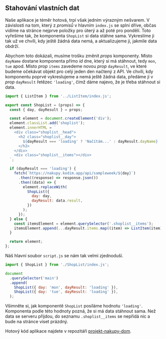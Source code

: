 ## Stahování vlastních dat

Naše aplikace je téměr hotová, trpí však jedním výrazným nešvarem. V závislosti na tom, který z _promisů_ v hlavním `index.js` se splní dříve, občas vidíme na stránce nejprve položky pro úterý a až poté pro pondělí. Toto vyřešíme tak, že komponenta `ShopList` si data stáhne sama. Vykreslíme ji tak už ve chvíli, kdy ještě žádná data nemá, a aktualizujeme ji, jakmile data obdrží.

Abychom toto dokázali, musíme trošku změnit _props_ komponenty. Místo `dayName` dostane komponenta přímo _id_ dne, který si má stáhnout, tedy `mon`, `tue` apod. Místo _prop_ `items` zavedeme novou _prop_ `dayResult`, ve které budeme očekávat objekt pro celý jeden den načtený z API. Ve chvíli, kdy komponentu poprvé vykreslujeme a nemá ještě žádná data, předáme jí v _prop_ `dayResult` řetězec `'loading'`, čímž dáme najevo, že je třeba stáhnout si data.

```js
import { ListItem } from '../ListItem/index.js';

export const ShopList = (props) => {
  const { day, dayResult } = props;

  const element = document.createElement('div');
  element.classList.add('shoplist');
  element.innerHTML = `
    <div class="shoplist__head">
      <h2 class="shoplist__day">
        ${dayResult === 'loading' ? 'Načítám...' : dayResult.dayName}
      </h2>
    </div>
    <div class="shoplist__items"></div>
  `;

  if (dayResult === 'loading') {
    fetch(`https://nakupy.kodim.app/api/sampleweek/${day}`)
      .then((response) => response.json())
      .then((data) => {
        element.replaceWith(
          ShopList({
            day: day,
            dayResult: data.result,
          })
        );
      });
  } else {
    const itemsElement = element.querySelector('.shoplist__items');
    itemsElement.append(...dayResult.items.map((item) => ListItem(item)));
  }

  return element;
};
```

Náš hlavní soubor `script.js` se nám tak velmi zjednoduší.

```js
import { ShopList } from './ShopList/index.js';

document
  .querySelector('main')
  .append(
    ShopList({ day: 'mon', dayResult: 'loading' }),
    ShopList({ day: 'tue', dayResult: 'loading' }),
  );
```

Všimněte si, jak komponentě `ShopList` posíláme hodnotu `'loading'`. Komponenta podle této hodnoty pozná, že si má data stáhnout sama. Než data se serveru přijdou, do seznamu `.shoplist__items` se nepřidá nic a bude na stránce viset prázdný.

Hotový kód aplikace najdete v repozitáři [projekt-nakupy-dom](https://github.com/Czechitas-podklady-WEB/projekt-nakupy-dom).
